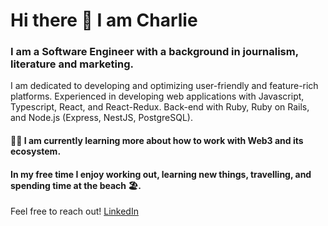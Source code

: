 # Hi there 👋 I am Charlie

### I am a Software Engineer with a background in journalism, literature and marketing. 
I am dedicated to developing and optimizing user-friendly and feature-rich platforms. Experienced in developing web applications with Javascript, Typescript, React, and React-Redux. Back-end with Ruby, Ruby on Rails, and Node.js (Express, NestJS, PostgreSQL).

#### 👩‍🎓 I am currently learning more about how to work with Web3 and its ecosystem.

#### In my free time I enjoy working out, learning new things, travelling, and spending time at the beach 🏖️.  

Feel free to reach out! [LinkedIn](https://www.linkedin.com/in/charliekroon/)   


<!--
**charliekroon/charliekroon** is a ✨ _special_ ✨ repository because its `README.md` (this file) appears on your GitHub profile.

Here are some ideas to get you started:

- 🔭 I’m currently working on ...
- 🌱 I’m currently learning ...
- 👯 I’m looking to collaborate on ...
- 🤔 I’m looking for help with ...
- 💬 Ask me about ...
- 📫 How to reach me: ...
- 😄 Pronouns: ...
- ⚡ Fun fact: ...
-->
